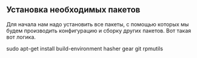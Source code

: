 ## Установка необходимых пакетов
Для начала нам надо установить все пакеты, с помощью которых мы будем производить конфигурацию и сборку других пакетов. Вот такая вот логика.
<div id="termynal" data-termynal  data-ty-typeDelay="40" data-ty-lineDelay="700">
    <span data-ty="input" data-ty-prompt="[~] $">sudo apt-get install build-environment hasher gear git rpmutils</span>
</div>
